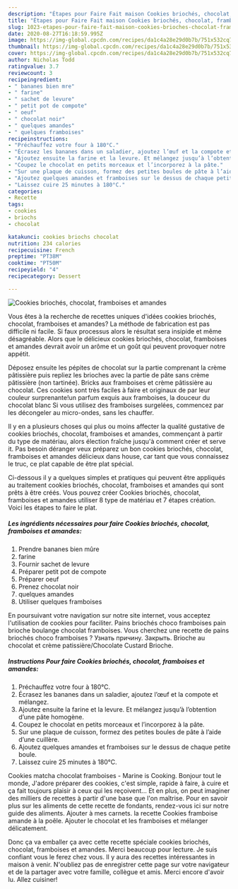```yaml
---
description: "Étapes pour Faire Fait maison Cookies briochés, chocolat, framboises et amandes"
title: "Étapes pour Faire Fait maison Cookies briochés, chocolat, framboises et amandes"
slug: 1023-etapes-pour-faire-fait-maison-cookies-brioches-chocolat-framboises-et-amandes
date: 2020-08-27T16:18:59.995Z
image: https://img-global.cpcdn.com/recipes/da1c4a28e29d0b7b/751x532cq70/cookies-brioches-chocolat-framboises-et-amandes-photo-principale-de-la-recette.jpg
thumbnail: https://img-global.cpcdn.com/recipes/da1c4a28e29d0b7b/751x532cq70/cookies-brioches-chocolat-framboises-et-amandes-photo-principale-de-la-recette.jpg
cover: https://img-global.cpcdn.com/recipes/da1c4a28e29d0b7b/751x532cq70/cookies-brioches-chocolat-framboises-et-amandes-photo-principale-de-la-recette.jpg
author: Nicholas Todd
ratingvalue: 3.7
reviewcount: 3
recipeingredient:
- " bananes bien mre"
- " farine"
- " sachet de levure"
- " petit pot de compote"
- " oeuf"
- " chocolat noir"
- " quelques amandes"
- " quelques framboises"
recipeinstructions:
- "Préchauffez votre four à 180°C."
- "Écrasez les bananes dans un saladier, ajoutez l’œuf et la compote et mélangez."
- "Ajoutez ensuite la farine et la levure. Et mélangez jusqu’à l’obtention d’une pâte homogène."
- "Coupez le chocolat en petits morceaux et l’incorporez à la pâte."
- "Sur une plaque de cuisson, formez des petites boules de pâte à l’aide d’une cuillère."
- "Ajoutez quelques amandes et framboises sur le dessus de chaque petite boule."
- "Laissez cuire 25 minutes à 180°C."
categories:
- Recette
tags:
- cookies
- briochs
- chocolat

katakunci: cookies briochs chocolat 
nutrition: 234 calories
recipecuisine: French
preptime: "PT38M"
cooktime: "PT50M"
recipeyield: "4"
recipecategory: Dessert

---
```



![Cookies briochés, chocolat, framboises et amandes](https://img-global.cpcdn.com/recipes/da1c4a28e29d0b7b/751x532cq70/cookies-brioches-chocolat-framboises-et-amandes-photo-principale-de-la-recette.jpg)

Vous êtes à la recherche de recettes uniques d'idées cookies briochés, chocolat, framboises et amandes? La méthode de fabrication est pas difficile ni facile. Si faux processus alors le résultat sera insipide et même désagréable. Alors que le délicieux cookies briochés, chocolat, framboises et amandes devrait avoir un arôme et un goût qui peuvent provoquer notre appétit.

Déposez ensuite les pépites de chocolat sur la partie comprenant la crème pâtissière puis repliez les brioches avec la partie de pâte sans crème pâtissière (non tartinée). Bricks aux framboises et crème pâtissière au chocolat. Ces cookies sont très faciles à faire et originaux de par leur couleur surprenante!un parfum exquis aux framboises, la douceur du chocolat blanc Si vous utilisez des framboises surgelées, commencez par les décongeler au micro-ondes, sans les chauffer.

Il y en a plusieurs choses qui plus ou moins affecter la qualité gustative de cookies briochés, chocolat, framboises et amandes, commençant à partir du type de matériau, alors élection fraîche jusqu'à comment créer et serve it. Pas besoin déranger veux préparez un bon cookies briochés, chocolat, framboises et amandes délicieux dans house, car tant que vous connaissez le truc, ce plat capable de être plat spécial.


Ci-dessous il y a quelques simples et pratiques qui peuvent être appliqués au traitement cookies briochés, chocolat, framboises et amandes qui sont prêts à être créés. Vous pouvez créer Cookies briochés, chocolat, framboises et amandes utiliser 8 type de matériau et 7 étapes création. Voici les étapes to faire le plat.

<!--inarticleads1-->

##### Les ingrédients nécessaires pour faire Cookies briochés, chocolat, framboises et amandes:

1. Prendre  bananes bien mûre
1.   farine
1. Fournir  sachet de levure
1. Préparer  petit pot de compote
1. Préparer  oeuf
1. Prenez  chocolat noir
1.   quelques amandes
1. Utiliser  quelques framboises


En poursuivant votre navigation sur notre site internet, vous acceptez l&#39;utilisation de cookies pour faciliter. Pains briochés choco framboises pain brioche boulange chocolat framboises. Vous cherchez une recette de pains briochés choco framboises ? Узнать причину. Закрыть. Brioche au chocolat et crème patissière/Chocolate Custard Brioche. 

<!--inarticleads2-->

##### Instructions Pour faire Cookies briochés, chocolat, framboises et amandes:

1. Préchauffez votre four à 180°C.
1. Écrasez les bananes dans un saladier, ajoutez l’œuf et la compote et mélangez.
1. Ajoutez ensuite la farine et la levure. Et mélangez jusqu’à l’obtention d’une pâte homogène.
1. Coupez le chocolat en petits morceaux et l’incorporez à la pâte.
1. Sur une plaque de cuisson, formez des petites boules de pâte à l’aide d’une cuillère.
1. Ajoutez quelques amandes et framboises sur le dessus de chaque petite boule.
1. Laissez cuire 25 minutes à 180°C.


Cookies matcha chocolat framboises - Marine is Cooking. Bonjour tout le monde, J&#39;adore préparer des cookies, c&#39;est simple, rapide à faire, à cuire et ça fait toujours plaisir à ceux qui les reçoivent… Et en plus, on peut imaginer des milliers de recettes à partir d&#39;une base que l&#39;on maîtrise. Pour en savoir plus sur les aliments de cette recette de fondants, rendez-vous ici sur notre guide des aliments. Ajouter à mes carnets. la recette Cookies framboise amande à la poêle. Ajouter le chocolat et les framboises et mélanger délicatement. 


Donc ça va emballer ça avec cette recette spéciale cookies briochés, chocolat, framboises et amandes. Merci beaucoup pour lecture. Je suis confiant vous le ferez chez vous. Il y aura des recettes  intéressantes in maison à venir. N'oubliez pas de enregistrer cette page sur votre navigateur et de la partager avec votre famille, collègue et amis. Merci encore d'avoir lu. Allez cuisiner!
